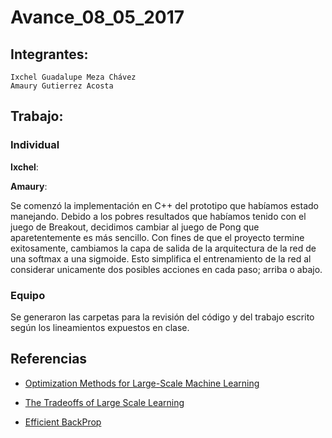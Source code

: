 # Avance_08_05_2017
## Integrantes:

    Ixchel Guadalupe Meza Chávez  
    Amaury Gutierrez Acosta  

## Trabajo:
### Individual

**Ixchel**:  



**Amaury**:

Se comenzó la implementación en C++ del prototipo que habíamos estado manejando. Debido a los pobres resultados que habíamos tenido con el juego de Breakout, decidimos cambiar al juego de Pong que aparetentemente es más sencillo. Con fines de que el proyecto termine exitosamente, cambiamos la capa de salida de la arquitectura de la red de una softmax a una sigmoide. Esto simplifica el entrenamiento de la red al considerar unicamente dos posibles acciones en cada paso; arriba o abajo.  

### Equipo

Se generaron las carpetas para la revisión del código y del trabajo escrito según los lineamientos expuestos en clase.

 ## Referencias
 
 - [Optimization Methods for Large-Scale Machine Learning](http://leon.bottou.org/publications/pdf/tr-optml-2016.pdf)

 - [The Tradeoffs of Large Scale Learning](http://leon.bottou.org/publications/pdf/nips-2007.pdf)

 - [Efficient BackProp](http://yann.lecun.com/exdb/publis/pdf/lecun-98b.pdf)

